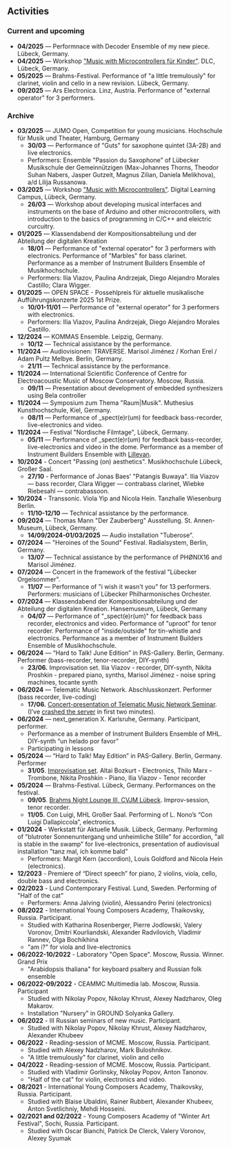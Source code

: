 ## Activities

### Current and upcoming
<!-- * Marisol Leipzig
* Possehl
* Klassenabend
* Sax Quintet -->

- **04/2025** — Performnace with Decoder Ensemble of my new piece. Lübeck, Germany.
- **04/2025** — Workshop ["Music with Microcontrollers für Kinder"](https://dlc.sh/lernangebot/717). DLC, Lübeck, Germany.
- **05/2025** — Brahms-Festival. Performance of "a little tremulously" for clarinet, violin and cello in a new revision. Lübeck, Germany.
- **09/2025** — Ars Electronica. Linz, Austria. Performance of "external operator" for 3 performers.

### Archive
- **03/2025** — JUMO Open, Competition for young musicians. Hochschule für Musik und Theater, Hamburg, Germany
    - **30/03** — Performance of "Guts" for saxophone quintet (3A-2B) and live electronics. 
    - Performers: Ensemble "Passion du Saxophone" of Lübecker Musikschule der Gemeinnützigen (Max-Johannes Thorns, Theodor Suhan Nabers, Jasper Gutzeit, Magnus Zilian, Daniela Melikhova), a/d Lilija Russanowa.
- **03/2025** — Workshop ["Music with Microcontrollers"](https://dlc.sh/lernangebot/614). Digital Learning Campus, Lübeck, Germany.
    - **26/03** — Workshop about developing musical interfaces and instruments on the base of Arduino and other microcontrollers, with introduction to the basics of programming in C/C++ and eleictric curcuitry.
- **01/2025** — Klassendabend der Kompositionsabteilung und der Abteilung der digitalen Kreation
    - **18/01** — Performance of "external operator" for 3 performers with electronics. Performance of "Marbles" for bass clarinet. Performance as a member of Instrument Builders Ensemble of Musikhochschule.
    - Performers: Ilia Viazov, Paulina Andrzejak, Diego Alejandro Morales Castillo; Clara Wigger.
- **01/2025** — OPEN SPACE - Possehlpreis für aktuelle musikalische Aufführungskonzerte 2025 1st Prize.
    - **10/01-11/01** — Performance of "external operator" for 3 performers with electronics.
    - Performers: Ilia Viazov, Paulina Andrzejak, Diego Alejandro Morales Castillo.
- **12/2024** — KOMMAS Ensemble. Leipzig, Germany.
    - **10/12** — Technical assistance by the performance.
- **11/2024** — Audiovisionen: TRAVERSE. Marisol Jiménez / Korhan Erel / Adam Pultz Melbye. Berlin, Germany.
    - **21/11** — Technical assistance by the performance.
- **11/2024** — International Scientific Conference of Centre for Electroacoustic Music of Moscow Conservatory. Moscow, Russia.
    - **09/11** — Presentation about development of embedded synthesizers using Bela controller
- **11/2024** — Symposium zum Thema "Raum|Musik". Muthesius Kunsthochschule, Kiel, Germany.
    - **08/11** — Performance of _spect(e)r(um) for feedback bass-recorder, live-electronics and video.
- **11/2024** — Festival "Nordische Filmtage", Lübeck, Germany.
    - **05/11** — Performance of _spect(e)r(um) for feedback bass-recorder, live-electronics and video in the dome. Performance as a member of Instrument Builders Ensemble with [Lillevan](https://www.lillevan.com/). 
- **10/2024** - Concert "Passing (on) aesthetics". Musikhochschule Lübeck, Großer Saal.
    - **27/10** - Performance of Jonas Baes' "Patangis Buwaya". Ilia Viazov — bass recorder, Clara Wigger — contrabass clarinet, Wiebke Riebesahl — contrabassoon.
- **10/2024** - Transsonic. Viola Yip and Nicola Hein. Tanzhalle Wiesenburg Berlin.
    - **11/10-12/10** — Technical assistance by the performance.
- **09/2024** — Thomas Mann "Der Zauberberg" Ausstellung. St. Annen-Museum, Lübeck, Germany.
    - **14/09/2024-01/03/2025** — Audio installation "Tuberose".
- **07/2024** — "Heroines of the Sound" Festival. Radialsystem, Berlin, Germany.
    - **13/07** — Technical assistance by the performance of PHØNIX16 and Marisol Jiménez.
- **07/2024** — Concert in the framework of the festival "Lübecker Orgelsommer".
    - **11/07** — Performance of "i wish it wasn't you" for 13 performers. Performers: musicians of Lübecker Philharmonisches Orchester.
- **07/2024** — Klassendabend der Kompositionsabteilung und der Abteilung der digitalen Kreation. Hansemuseum, Lübeck, Germany
    - **04/07** — Performance of "_spect(e)r(um)" for feedback bass recorder, electronics and video. Performance of "uproot" for tenor recorder. Performance of "inside/outside" for tin-whistle and electronics. Performance as a member of Instrument Builders Ensemble of Musikhochschule.
- **06/2024** — “Hard to Talk! June Edition” in PAS-Gallery. Berlin, Germany. Performer (bass-recorder, tenor-recorder, DIY-synth)
    - **23/06.** Improvisation set. Ilia Viazov - recorder, DIY-synth, Nikita Proshkin - prepared piano, synths, Marisol Jiménez - noise spring machines, tocante synth
- **06/2024** — Telematic Music Network. Abschlusskonzert. Performer (bass recorder, live-coding)
    - **17/06.** [Concert-presentation of Telematic Music Network Seminar](https://www.youtube.com/watch?v=RblcmK6CEfU). (I’ve [crashed the server](https://youtu.be/RblcmK6CEfU?si=memZnuwJ4IJ6sEN5&t=3250) in first two minutes).
- **06/2024** — next_generation X. Karlsruhe, Germany. Participant, performer.
    - Performance as a member of Instrument Builders Ensemble of MHL. DIY-synth “un helado por favor”
    - Participating in lessons
- **05/2024** — “Hard to Talk! May Edition” in PAS-Gallery. Berlin, Germany. Performer
    - **31/05**. [Improvisation set](https://youtu.be/dNq0J03-AGY?si=kON9M1MdGo7YTkAG). Altai Bozkurt - Electronics, Thilo Marx - Trombone, Nikita Proshkin - Piano, Ilia Viazov - Tenor recorder
- **05/2024** — Brahms-Festival. Lübeck, Germany. Performances on the festival.
    - **09/05**. [Brahms Night Lounge III, CVJM Lübeck](https://soundcloud.com/gaja-v-sychowski/rush_hour/s-0DA3z7sQlUL). Improv-session, tenor recorder.
    - **11/05**. Con Luigi, MHL Großer Saal. Performing of L. Nono’s “Con Luigi Dallapiccola”, electronics.
- **01/2024** - Werkstatt für Aktuelle Musik. Lübeck, Germany. Performing of "blutroter Sonnenuntergang und unheimliche Stille" for accordion, "all is stable in the swamp" for live-electronics, presentation of audiovisual installation "tanz mal, ich komme bald"
    - Performers: Margit Kern (accordion), Louis Goldford and Nicola Hein (electronics).
- **12/2023** - Premiere of “Direct speech” for piano, 2 violins, viola, cello, double bass and electronics.
   <!--- - Performers: Mikhail Dubov (piano), Evgeniy Subbotin (1st violin), Sergey Boyko (2nd violin), Gleb Khokhlov (viola), Olga Demina (cello), Natalia Tsurko (double bass), Marat Bariev (sound engineer). Festival “Russian Music 2.0” by Aksenov Family Foundation. Moscow, Russia. --->
- **02/2023** - Lund Contemporary Festival. Lund, Sweden. Performing of "Half of the cat"
    - Performers: Anna Jalving (violin), Alessandro Perini (electronics)
- **08/2022** - International Young Composers Academy, Thaikovsky, Russia. Participant.
    - Studied with Katharina Rosenberger, Pierre Jodlowski, Valery Voronov, Dmitri Kourliandski,
    Alexander Radvilovich, Vladimir Rannev, Olga Bochikhina
    - "am i?" for viola and live-electronics
- **06/2022-10/2022** - Laboratory "Open Space". Moscow, Russia. Winner. Grand Prix
    - "Arabidopsis thaliana" for keyboard psaltery and Russian folk ensemble
- **06/2022-09/2022** - CEAMMC Multimedia lab. Moscow, Russia. Participant
    - Studied with Nikolay Popov, Nikolay Khrust, Alexey Nadzharov, Oleg Makarov.
    - Installation "Nursery" in GROUND Solyanka Gallery.
- **06/2022** - III Russian seminars of new music. Participant.
    - Studied with Nikolay Popov, Nikolay Khrust, Alexey Nadzharov, Alexander Khubeev
- **06/2022** - Reading-session of MCME. Moscow, Russia. Participant.
    - Studied with Alexey Nadzharov, Mark Buloshnikov.
    - "A little tremulously" for clarinet, violin and cello
- **04/2022** - Reading-session of MCME. Moscow, Russia. Participant.
    - Studied with Vladimir Gorlinsky, Nikolay Popov, Anton Tanonov.
    - "Half of the cat" for violin, electronics and video.
- **08/2021** - International Young Composers Academy, Thaikovsky, Russia. Participant.
    - Studied with Blaise Ubaldini, Rainer Rubbert, Alexander Khubeev, Anton Svetlichniy,
    Mehdi Hosseini.
- **02/2021 and 02/2022** - Young Composers Academy of "Winter Art Festival", Sochi, Russia. Participant.
    - Studied with Oscar Bianchi, Patrick De Clerck, Valery Voronov, Alexey Syumak
